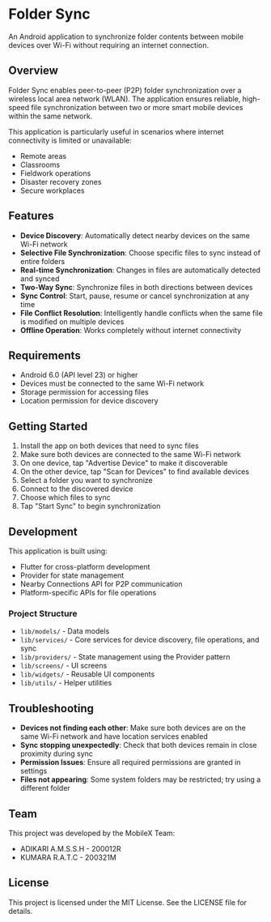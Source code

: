# Folder Sync

An Android application to synchronize folder contents between mobile devices over Wi-Fi without requiring an internet connection.

## Overview

Folder Sync enables peer-to-peer (P2P) folder synchronization over a wireless local area network (WLAN). The application ensures reliable, high-speed file synchronization between two or more smart mobile devices within the same network.

This application is particularly useful in scenarios where internet connectivity is limited or unavailable:
- Remote areas
- Classrooms
- Fieldwork operations
- Disaster recovery zones
- Secure workplaces

## Features

- **Device Discovery**: Automatically detect nearby devices on the same Wi-Fi network
- **Selective File Synchronization**: Choose specific files to sync instead of entire folders
- **Real-time Synchronization**: Changes in files are automatically detected and synced
- **Two-Way Sync**: Synchronize files in both directions between devices
- **Sync Control**: Start, pause, resume or cancel synchronization at any time
- **File Conflict Resolution**: Intelligently handle conflicts when the same file is modified on multiple devices
- **Offline Operation**: Works completely without internet connectivity

## Requirements

- Android 6.0 (API level 23) or higher
- Devices must be connected to the same Wi-Fi network
- Storage permission for accessing files
- Location permission for device discovery

## Getting Started

1. Install the app on both devices that need to sync files
2. Make sure both devices are connected to the same Wi-Fi network
3. On one device, tap "Advertise Device" to make it discoverable
4. On the other device, tap "Scan for Devices" to find available devices
5. Select a folder you want to synchronize
6. Connect to the discovered device
7. Choose which files to sync
8. Tap "Start Sync" to begin synchronization

## Development

This application is built using:
- Flutter for cross-platform development
- Provider for state management
- Nearby Connections API for P2P communication
- Platform-specific APIs for file operations

### Project Structure

- `lib/models/` - Data models
- `lib/services/` - Core services for device discovery, file operations, and sync
- `lib/providers/` - State management using the Provider pattern
- `lib/screens/` - UI screens
- `lib/widgets/` - Reusable UI components
- `lib/utils/` - Helper utilities

## Troubleshooting

- **Devices not finding each other**: Make sure both devices are on the same Wi-Fi network and have location services enabled
- **Sync stopping unexpectedly**: Check that both devices remain in close proximity during sync
- **Permission Issues**: Ensure all required permissions are granted in settings
- **Files not appearing**: Some system folders may be restricted; try using a different folder

## Team

This project was developed by the MobileX Team:
- ADIKARI A.M.S.S.H - 200012R
- KUMARA R.A.T.C - 200321M

## License

This project is licensed under the MIT License. See the LICENSE file for details.